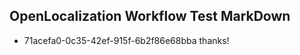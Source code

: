 ## OpenLocalization Workflow Test MarkDown
* 71acefa0-0c35-42ef-915f-6b2f86e68bba 
thanks!<!--HONumber=Mar16_HO3-->
